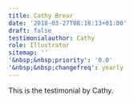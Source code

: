 ```yaml
---
title: Cathy Brear
date: '2018-03-27T08:18:13+01:00'
draft: false
testimonialauthor: Cathy
role: Illustrator
sitemap: ''
'&nbsp;&nbsp;priority': '0.0'
'&nbsp;&nbsp;changefreq': yearly
---
```

This is the testimonial by Cathy.

